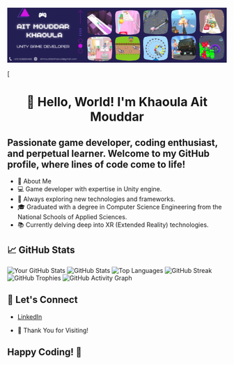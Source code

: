 
![](./AitMouddarKhaoula.png)

[<h1 align="center"> 👋 Hello, World! I'm Khaoula Ait Mouddar </h1>

## Passionate game developer, coding enthusiast, and perpetual learner. Welcome to my GitHub profile, where lines of code come to life!

- 🚀 About Me
- 💻 Game developer with expertise in Unity engine.
- 🌱 Always exploring new technologies and frameworks.
- 🎓 Graduated with a degree in Computer Science Engineering from the National Schools of Applied Sciences.
- 📚 Currently delving deep into XR (Extended Reality) technologies.

## 📈 GitHub Stats

![Your GitHub Stats](https://github-readme-stats.vercel.app/api?username=khaoula942&show_icons=true&count_private=true)
![GitHub Stats](https://github-readme-stats.vercel.app/api?username=khaoula942&show_icons=true&count_private=true&hide=contribs&hide_title=true&hide_rank=true)
![Top Languages](https://github-readme-stats.vercel.app/api/top-langs/?username=khaoula942&layout=compact)
![GitHub Streak](http://github-readme-streak-stats.herokuapp.com?user=khaoula942&theme=dark)
![GitHub Trophies](https://github-profile-trophy.vercel.app/?username=khaoula942&column=7&margin-w=10)
![GitHub Activity Graph](https://activity-graph.herokuapp.com/graph?username=khaoula942)




## 🤝 Let's Connect
- [LinkedIn](https://www.linkedin.com/in/YourLinkedInProfile)

- 🌟 Thank You for Visiting!

## Happy Coding! 🚀


<!--[<h1 align="center">Hi 👋, I'm Rahul</h1>

<h3 align="center">A young-dumb 🤓 front end developer from India 🇮🇳</h3>
<p align="left"> <img src=https://komarev.com/ghpvc/?username=rahuldkjain alt=rahuldkjain/> </p>

<p align="left"> <a href="https://twitter.com/rahuldkjain" target="blank"><img src="https://img.shields.io/twitter/follow/rahuldkjain?logo=twitter&style=for-the-badge" alt="rahuldkjain" /></a> </p>


- 🤔 I’m looking for help with [github-profile-readme-generator](https://github.com/rahuldkjain/github-profile-readme-generator)

- 💬 Ask me about **react, vue and gsap**

- 📫 Reach me at **rahuldkjain@gmail.com**

- 👨‍💻 All of my projects are available at [rahuldkjain](https://rahuldkjain.github.io)

- ⚡ Fun fact **Chai tastes way better than Coffee | Change my mind!**

I have a bug to document technical stuffs that I do, which can be found at my [blog](https://rahuldkjain.github.io/blog)

<h3 align="left">Connect with me:</h3>
<p align="left">
<a href="https://codepen.io/rahuldkjain" target="blank"><img align="center" src="https://cdn.jsdelivr.net/npm/simple-icons@3.0.1/icons/codepen.svg" alt="rahuldkjain" height="30" width="40" /></a>
<a href="https://dev.to/rahuldkjain" target="blank"><img align="center" src="https://cdn.jsdelivr.net/npm/simple-icons@3.0.1/icons/dev-dot-to.svg" alt="rahuldkjain" height="30" width="40" /></a>
<a href="https://twitter.com/rahuldkjain" target="blank"><img align="center" src="https://cdn.jsdelivr.net/npm/simple-icons@3.0.1/icons/twitter.svg" alt="rahuldkjain" height="30" width="40" /></a>
<a href="https://linkedin.com/in/rahuldkjain" target="blank"><img align="center" src="https://cdn.jsdelivr.net/npm/simple-icons@3.0.1/icons/linkedin.svg" alt="rahuldkjain" height="30" width="40" /></a>
<a href="https://instagram.com/rahul_dk_jain" target="blank"><img align="center" src="https://cdn.jsdelivr.net/npm/simple-icons@3.0.1/icons/instagram.svg" alt="rahul_dk_jain" height="30" width="40" /></a>
</p>


<h3 align="left">Languages and Tools:</h3>
<p align="left">
    <a href="https://www.w3.org/html/" target="_blank"> <img src="https://raw.githubusercontent.com/devicons/devicon/master/icons/html5/html5-original-wordmark.svg" alt="html5" width="40" height="40"/> </a>
    <a href="https://www.w3schools.com/css/" target="_blank"> <img src="https://raw.githubusercontent.com/devicons/devicon/master/icons/css3/css3-original-wordmark.svg" alt="css3" width="40" height="40"/> </a>
    <a href="https://developer.mozilla.org/en-US/docs/Web/JavaScript" target="_blank"> <img src="https://raw.githubusercontent.com/devicons/devicon/master/icons/javascript/javascript-original.svg" alt="javascript" width="40" height="40"/> </a>
      <a href="https://nodejs.org" target="_blank"> <img src="https://raw.githubusercontent.com/devicons/devicon/master/icons/nodejs/nodejs-original-wordmark.svg" alt="nodejs" width="40" height="40"/> </a>
    <a href="https://expressjs.com" target="_blank"> <img src="https://raw.githubusercontent.com/devicons/devicon/master/icons/express/express-original-wordmark.svg" alt="express" width="40" height="40"/> </a>
      <a href="https://vuejs.org/" target="_blank"> <img src="https://raw.githubusercontent.com/devicons/devicon/master/icons/vuejs/vuejs-original-wordmark.svg" alt="vuejs" width="40" height="40"/> </a>
      <a href="https://reactjs.org/" target="_blank"> <img src="https://raw.githubusercontent.com/devicons/devicon/master/icons/react/react-original-wordmark.svg" alt="react" width="40" height="40"/> </a>
  <a href="https://www.gatsbyjs.com/" target="_blank"> <img src="https://www.vectorlogo.zone/logos/gatsbyjs/gatsbyjs-icon.svg" alt="gatsby" width="40" height="40"/> </a>
    <a href="https://nextjs.org/" target="_blank"> <img src="https://cdn.worldvectorlogo.com/logos/nextjs-3.svg" alt="nextjs" width="40" height="40"/> </a>
    <a href="https://nuxtjs.org/" target="_blank"> <img src="https://www.vectorlogo.zone/logos/nuxtjs/nuxtjs-icon.svg" alt="nuxtjs" width="40" height="40"/> </a> 
  <a href="https://gridsome.org/" target="_blank"> <img src="https://www.vectorlogo.zone/logos/gridsome/gridsome-icon.svg" alt="gridsome" width="40" height="40"/</a>
    <a href="https://jestjs.io" target="_blank"> <img src="https://www.vectorlogo.zone/logos/jestjsio/jestjsio-icon.svg" alt="jest" width="40" height="40"/> </a>
      <a href="https://sass-lang.com" target="_blank"> <img src="https://raw.githubusercontent.com/devicons/devicon/master/icons/sass/sass-original.svg" alt="sass" width="40" height="40"/> </a>
    <a href="https://tailwindcss.com/" target="_blank"> <img src="https://www.vectorlogo.zone/logos/tailwindcss/tailwindcss-icon.svg" alt="tailwind" width="40" height="40"/> </a>
    <a href="https://www.mongodb.com/" target="_blank"> <img src="https://raw.githubusercontent.com/devicons/devicon/master/icons/mongodb/mongodb-original-wordmark.svg" alt="mongodb" width="40" height="40"/> </a>
    <a href="https://www.postgresql.org" target="_blank"> <img src="https://raw.githubusercontent.com/devicons/devicon/master/icons/postgresql/postgresql-original-wordmark.svg" alt="postgresql" width="40" height="40"/> </a>
    <a href="https://www.python.org" target="_blank"> <img src="https://raw.githubusercontent.com/devicons/devicon/master/icons/python/python-original.svg" alt="python" width="40" height="40"/> </a>
    <a href="https://www.adobe.com/products/xd.html" target="_blank"> <img src="https://cdn.worldvectorlogo.com/logos/adobe-xd.svg" alt="xd" width="40" height="40"/> </a> 
    </p>


<p align="center"> <img src=https://github-readme-stats.vercel.app/api?username=rahuldkjain&show_icons=true alt=rahuldkjain /> </p>
](url) -->
